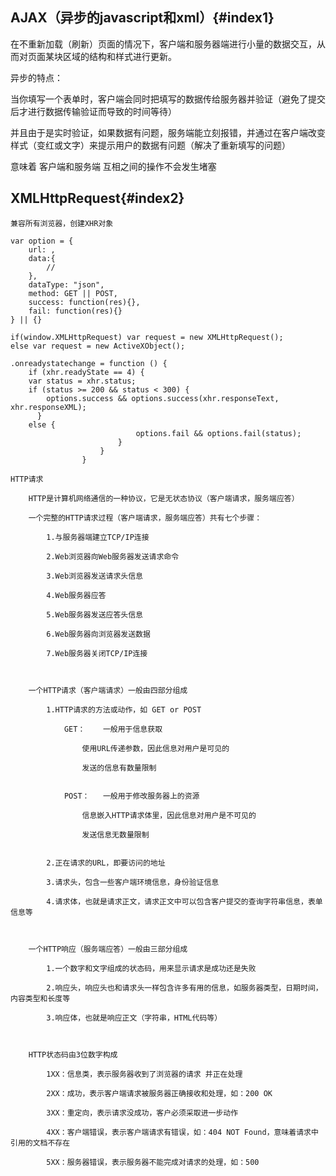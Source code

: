 

## AJAX（异步的javascript和xml）{#index1}

在不重新加载（刷新）页面的情况下，客户端和服务器端进行小量的数据交互，从而对页面某块区域的结构和样式进行更新。


异步的特点：

当你填写一个表单时，客户端会同时把填写的数据传给服务器并验证（避免了提交后才进行数据传输验证而导致的时间等待）

并且由于是实时验证，如果数据有问题，服务端能立刻报错，并通过在客户端改变样式（变红或文字）来提示用户的数据有问题（解决了重新填写的问题）

意味着 客户端和服务端 互相之间的操作不会发生堵塞


## XMLHttpRequest{#index2}

```
兼容所有浏览器，创建XHR对象

var option = {
    url: ,
    data:{
    	//
    },
    dataType: "json",
    method: GET || POST,
    success: function(res){},
    fail: function(res){}
} || {}

if(window.XMLHttpRequest) var request = new XMLHttpRequest();
else var request = new ActiveXObject();

.onreadystatechange = function () {
    if (xhr.readyState == 4) {
	var status = xhr.status;
	if (status >= 200 && status < 300) {
		options.success && options.success(xhr.responseText, xhr.responseXML);
      } 
	else {
                            options.fail && options.fail(status);
                        }
                    }
                }

```
	HTTP请求

		HTTP是计算机网络通信的一种协议，它是无状态协议（客户端请求，服务端应答）

		一个完整的HTTP请求过程（客户端请求，服务端应答）共有七个步骤：

			1.与服务器端建立TCP/IP连接

			2.Web浏览器向Web服务器发送请求命令

			3.Web浏览器发送请求头信息

			4.Web服务器应答

			5.Web服务器发送应答头信息

			6.Web服务器向浏览器发送数据

			7.Web服务器关闭TCP/IP连接



		一个HTTP请求（客户端请求）一般由四部分组成

			1.HTTP请求的方法或动作，如 GET or POST

				GET：	一般用于信息获取

					使用URL传递参数，因此信息对用户是可见的

					发送的信息有数量限制


				POST：	一般用于修改服务器上的资源

					信息嵌入HTTP请求体里，因此信息对用户是不可见的

					发送信息无数量限制


			2.正在请求的URL，即要访问的地址

			3.请求头，包含一些客户端环境信息，身份验证信息

			4.请求体，也就是请求正文，请求正文中可以包含客户提交的查询字符串信息，表单信息等



		一个HTTP响应（服务端应答）一般由三部分组成

			1.一个数字和文字组成的状态码，用来显示请求是成功还是失败

			2.响应头，响应头也和请求头一样包含许多有用的信息，如服务器类型，日期时间，内容类型和长度等

			3.响应体，也就是响应正文（字符串，HTML代码等）



		HTTP状态码由3位数字构成

			1XX：信息类，表示服务器收到了浏览器的请求 并正在处理

			2XX：成功，表示客户端请求被服务器正确接收和处理，如：200 OK

			3XX：重定向，表示请求没成功，客户必须采取进一步动作

			4XX：客户端错误，表示客户端请求有错误，如：404 NOT Found，意味着请求中引用的文档不存在

			5XX：服务器错误，表示服务器不能完成对请求的处理，如：500


